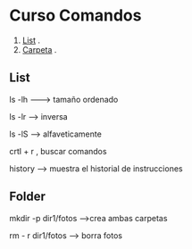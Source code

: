 # Curso Comandos

1. [List](#list) .
2. [Carpeta](#folder) .

## List
<a name="list">
ls -lh  ---> tamaño ordenado  
  
ls -lr  --> inversa  

ls -lS  --> alfaveticamente  

crtl + r , buscar comandos  

history --> muestra el historial de instrucciones  
</a>

## Folder
<a name="folder">
  
  mkdir -p dir1/fotos   -->crea ambas carpetas  

  rm - r dir1/fotos  --> borra fotos  
</a>

